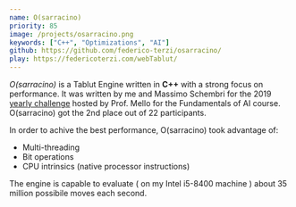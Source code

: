 ```yaml
---
name: O(sarracino)
priority: 85
image: /projects/osarracino.png
keywords: ["C++", "Optimizations", "AI"]
github: https://github.com/federico-terzi/osarracino/
play: https://federicoterzi.com/webTablut/
---
```

*O(sarracino)* is a Tablut Engine written in **C++** with a strong focus on performance. 
It was written by me and Massimo Schembri for the 2019 [yearly challenge](http://ai.unibo.it/games/boardgamecompetition/1819) 
hosted by Prof. Mello for the Fundamentals of AI course. O(sarracino) got the 2nd place out of 22 participants.

In order to achive the best performance, O(sarracino) took advantage of:

* Multi-threading
* Bit operations
* CPU intrinsics (native processor instructions)

The engine is capable to evaluate ( on my Intel i5-8400 machine ) about 35 million possibile moves each second.